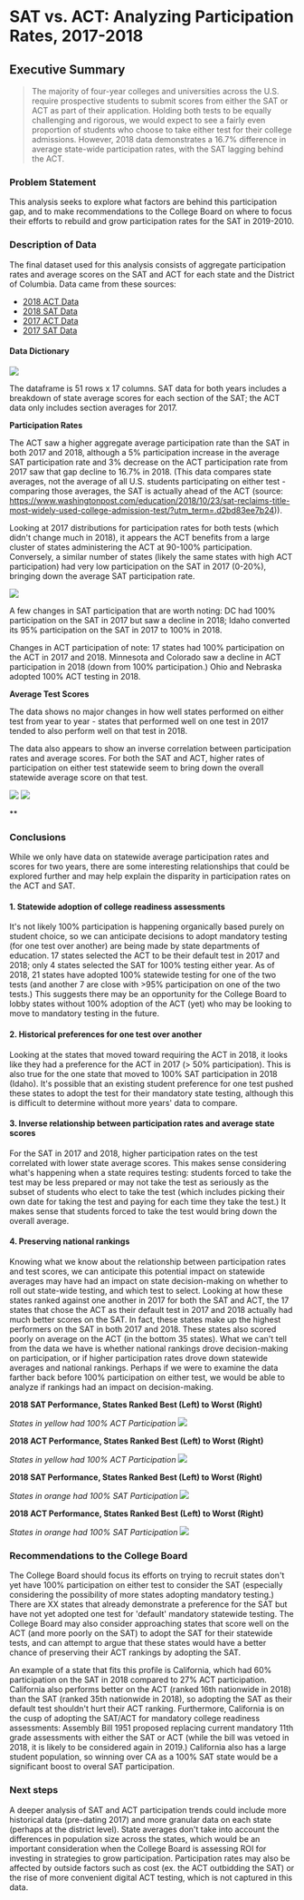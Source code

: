 # SAT vs. ACT: Analyzing Participation Rates, 2017-2018

## Executive Summary

> The majority of four-year colleges and universities across the U.S. require prospective students to submit scores from either the SAT or ACT as part of their application. Holding both tests to be equally challenging and rigorous, we would expect to see a fairly even proportion of students who choose to take either test for their college admissions. However, 2018 data demonstrates a 16.7% difference in average state-wide participation rates, with the SAT lagging behind the ACT.

### Problem Statement
This analysis seeks to explore what factors are behind this participation gap, and to make recommendations to the College Board on where to focus their efforts to rebuild and grow participation rates for the SAT in 2019-2010. 

### Description of Data
The final dataset used for this analysis consists of aggregate participation rates and average scores on the SAT and ACT for each state and the District of Columbia. Data came from these sources:
- [2018 ACT Data](http://www.act.org/content/dam/act/unsecured/documents/cccr2018/Average-Scores-by-State.pdf)
- [2018 SAT Data](https://reports.collegeboard.org/sat-suite-program-results/state-results) 
- [2017 ACT Data](https://blog.prepscholar.com/act-scores-by-state-averages-highs-and-lows)
- [2017 SAT Data](https://blog.collegevine.com/here-are-the-average-sat-scores-by-state/)

#### Data Dictionary 
<img src="../Project-1/Images/data_dictionary.png">

The dataframe is 51 rows x 17 columns. SAT data for both years includes a breakdown of state average scores for each section of the SAT; the ACT data only includes section averages for 2017. 

**Participation Rates**

The ACT saw a higher aggregate average participation rate than the SAT in both 2017 and 2018, although a 5% participation increase in the average SAT participation rate and 3% decrease on the ACT participation rate from 2017 saw that gap decline to 16.7% in 2018. (This data compares state averages, not the average of all U.S. students participating on either test - comparing those averages, the SAT is actually ahead of the ACT (source: https://www.washingtonpost.com/education/2018/10/23/sat-reclaims-title-most-widely-used-college-admission-test/?utm_term=.d2bd83ee7b24)).

Looking at 2017 distributions for participation rates for both tests (which didn't change much in 2018), it appears the ACT benefits from a large cluster of states administering the ACT at 90-100% participation. Conversely, a similar number of states (likely the same states with high ACT participation) had very low participation on the SAT in 2017 (0-20%), bringing down the average SAT participation rate.

<img src="../Project-1/Images/participation_2017.png">

A few changes in SAT participation that are worth noting: DC had 100% participation on the SAT in 2017 but saw a decline in 2018; Idaho converted its 95% participation on the SAT in 2017 to 100% in 2018.

Changes in ACT participation of note: 17 states had 100% participation on the ACT in 2017 and 2018. Minnesota and Colorado saw a decline in ACT participation in 2018 (down from 100% participation.) Ohio and Nebraska adopted 100% ACT testing in 2018.

**Average Test Scores**

The data shows no major changes in how well states performed on either test from year to year - states that performed well on one test in 2017 tended to also perform well on that test in 2018.  

The data also appears to show an inverse correlation between participation rates and average scores. For both the SAT and ACT, higher rates of participation on either test statewide seem to bring down the overall statewide average score on that test.

<img src="../Project-1/Images/sat_scores_part.png">
<img src="../Project-1/Images/act_scores_part.png">

**

### Conclusions
While we only have data on statewide average participation rates and scores for two years, there are some interesting relationships that could be explored further and may help explain the disparity in participation rates on the ACT and SAT.  

#### 1. Statewide adoption of college readiness assessments
It's not likely 100% participation is happening organically based purely on student choice, so we can anticipate decisions to adopt mandatory testing (for one test over another) are being made by state departments of education. 17 states selected the ACT to be their default test in 2017 and 2018; only 4 states selected the SAT for 100% testing either year. As of 2018, 21 states have adopted 100% statewide testing for one of the two tests (and another 7 are close with >95% participation on one of the two tests.) This suggests there may be an opportunity for the College Board to lobby states without 100% adoption of the ACT (yet) who may be looking to move to mandatory testing in the future.

#### 2. Historical preferences for one test over another
Looking at the states that moved toward requiring the ACT in 2018, it looks like they had a preference for  the ACT in 2017 (> 50% participation). This is also true for the one state that moved to 100% SAT participation in 2018 (Idaho). It's possible that an existing student preference for one test pushed these states to adopt the test for their mandatory state testing, although this is difficult to determine without more years' data to compare.

#### 3. Inverse relationship between participation rates and average state scores
For the SAT in 2017 and 2018, higher participation rates on the test correlated with lower state average scores. This makes sense considering what's happening when a state requires testing: students forced to take the test may be less prepared or may not take the test as seriously as the subset of students who elect to take the test (which includes picking their own date for taking the test and paying for each time they take the test.) It makes sense that students forced to take the test would bring down the overall average. 

#### 4. Preserving national rankings 
Knowing what we know about the relationship between participation rates and test scores, we can anticipate this potential impact on statewide averages may have had an impact on state decision-making on whether to roll out state-wide testing, and which test to select. Looking at how these states ranked against one another in 2017 for both the SAT and ACT, the 17 states that chose the ACT as their default test in 2017 and 2018 actually had much better scores on the SAT. In fact, these states make up the highest performers on the SAT in both 2017 and 2018. These states also scored poorly on average on the ACT (in the bottom 35 states). What we can't tell from the data we have is whether national rankings drove decision-making on participation, or if higher participation rates drove down statewide averages and national rankings. Perhaps if we were to examine the data farther back before 100% participation on either test, we would be able to analyze if rankings had an impact on decision-making.

**2018 SAT Performance, States Ranked Best (Left) to Worst (Right)**

_States in yellow had 100% ACT Participation_
<img src="../Project-1/Images/2018_sat_ranks_100_act.png">

**2018 ACT Performance, States Ranked Best (Left) to Worst (Right)**

_States in yellow had 100% ACT Participation_
<img src="../Project-1/Images/2018_act_ranks_100_act.png">

**2018 SAT Performance, States Ranked Best (Left) to Worst (Right)**

_States in orange had 100% SAT Participation_
<img src="../Project-1/Images/2018_sat_ranks_100_sat.png">

**2018 ACT Performance, States Ranked Best (Left) to Worst (Right)**

_States in orange had 100% SAT Participation_
<img src="../Project-1/Images/2018_act_ranks_100_sat.png">


### Recommendations to the College Board
The College Board should focus its efforts on trying to recruit states don't yet have 100% participation on either test to consider the SAT (especially considering the possibility of more states adopting mandatory testing.) There are XX states that already demonstrate a preference for the SAT but have not yet adopted one test for 'default' mandatory statewide testing. The College Board may also consider approaching states that score well on the ACT (and more poorly on the SAT) to adopt the SAT for their statewide tests, and can attempt to argue that these states would have a better chance of preserving their ACT rankings by adopting the SAT. 

An example of a state that fits this profile is California, which had 60% participation on the SAT in 2018 compared to 27% ACT participation. California also performs better on the ACT (ranked 16th nationwide in 2018) than the SAT (ranked 35th nationwide in 2018), so adopting the SAT as their default test shouldn't hurt their ACT ranking. Furthermore, California is on the cusp of adopting the SAT/ACT for mandatory college readiness assessments: Assembly Bill 1951 proposed replacing current mandatory 11th grade assessments with either the SAT or ACT (while the bill was vetoed in 2018, it is likely to be considered again in 2019.) California also has a large student population, so winning over CA as a 100% SAT state would be a significant boost to overal SAT participation. 

### Next steps
A deeper analysis of SAT and ACT participation trends could include more historical data (pre-dating 2017) and more granular data on each state (perhaps at the district level). State averages don't take into account the differences in population size across the states, which would be an important consideration when the College Board is assessing ROI for investing in strategies to grow participation. Participation rates may also be affected by outside factors such as cost (ex. the ACT outbidding the SAT) or the rise of more convenient digital ACT testing, which is not captured in this data.
